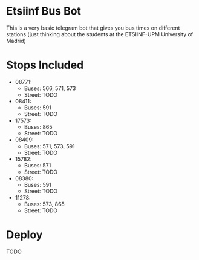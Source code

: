 # Etsiinf Bus Bot
This is a very basic telegram bot that gives you bus times on different stations (just thinking about the students at the ETSIINF-UPM University of Madrid)

# Stops Included
- 08771: 
  * Buses: 566, 571, 573
  * Street: TODO
- 08411:
  * Buses: 591
  * Street: TODO
- 17573:
  * Buses: 865
  * Street: TODO
- 08409:
  * Buses: 571, 573, 591
  * Street: TODO
- 15782:
  * Buses: 571
  * Street: TODO
- 08380:
  * Buses: 591
  * Street: TODO
- 11278:
  * Buses: 573, 865
  * Street: TODO

# Deploy
TODO
